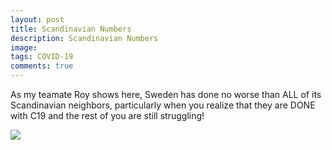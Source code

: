 ```yaml
---
layout: post
title: Scandinavian Numbers
description: Scandinavian Numbers
image: 
tags: COVID-19
comments: true
---
```

As my teamate Roy shows here, Sweden has done no worse than ALL of its
Scandinavian neighbors, particularly when you realize that they are DONE
with C19 and the rest of you are still struggling!

![](https://lh6.googleusercontent.com/RRm9kOs_NKGB9Ol8obOfudZIOcLYFf2hrYuJKNSIXBosaUzCJHHpAvxQZs9h-m1m3FaCYh0GIN9kyc9vN_hACwAsS3HGr4ITA6C2-2afkKOt78aqRco=w1280)
